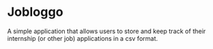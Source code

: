 <h1>Jobloggo</h1>

A simple application that allows users to store and keep track of their internship (or other job) applications in a csv format.
